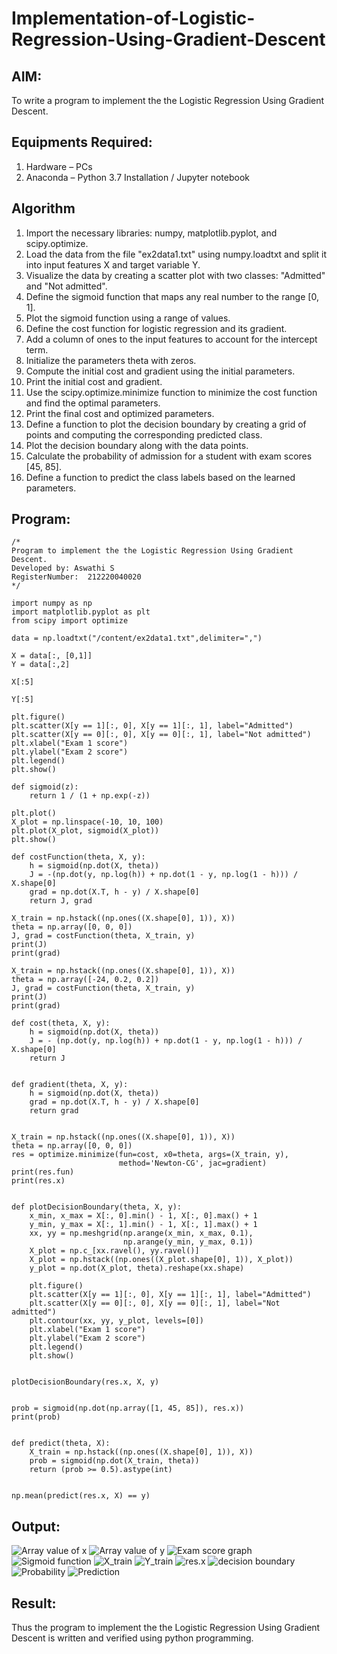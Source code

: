 # Implementation-of-Logistic-Regression-Using-Gradient-Descent

## AIM:
To write a program to implement the the Logistic Regression Using Gradient Descent.

## Equipments Required:
1. Hardware – PCs
2. Anaconda – Python 3.7 Installation / Jupyter notebook

## Algorithm
1. Import the necessary libraries: numpy, matplotlib.pyplot, and scipy.optimize.
2. Load the data from the file "ex2data1.txt" using numpy.loadtxt and split it into input features X and target variable Y.
3. Visualize the data by creating a scatter plot with two classes: "Admitted" and "Not admitted".
4. Define the sigmoid function that maps any real number to the range [0, 1].
5. Plot the sigmoid function using a range of values.
6. Define the cost function for logistic regression and its gradient.
7. Add a column of ones to the input features to account for the intercept term.
8. Initialize the parameters theta with zeros.
9. Compute the initial cost and gradient using the initial parameters.
10. Print the initial cost and gradient.
11. Use the scipy.optimize.minimize function to minimize the cost function and find the optimal parameters.
12. Print the final cost and optimized parameters.
13. Define a function to plot the decision boundary by creating a grid of points and computing the corresponding predicted class.
14. Plot the decision boundary along with the data points.
15. Calculate the probability of admission for a student with exam scores [45, 85].
16. Define a function to predict the class labels based on the learned parameters.


## Program:

```
/*
Program to implement the the Logistic Regression Using Gradient Descent.
Developed by: Aswathi S
RegisterNumber:  212220040020
*/

import numpy as np
import matplotlib.pyplot as plt
from scipy import optimize

data = np.loadtxt("/content/ex2data1.txt",delimiter=",")

X = data[:, [0,1]]
Y = data[:,2]

X[:5]

Y[:5]

plt.figure()
plt.scatter(X[y == 1][:, 0], X[y == 1][:, 1], label="Admitted")
plt.scatter(X[y == 0][:, 0], X[y == 0][:, 1], label="Not admitted")
plt.xlabel("Exam 1 score")
plt.ylabel("Exam 2 score")
plt.legend()
plt.show()

def sigmoid(z):
    return 1 / (1 + np.exp(-z))

plt.plot()
X_plot = np.linspace(-10, 10, 100)
plt.plot(X_plot, sigmoid(X_plot))
plt.show()

def costFunction(theta, X, y):
    h = sigmoid(np.dot(X, theta))
    J = -(np.dot(y, np.log(h)) + np.dot(1 - y, np.log(1 - h))) / X.shape[0]
    grad = np.dot(X.T, h - y) / X.shape[0]
    return J, grad

X_train = np.hstack((np.ones((X.shape[0], 1)), X))
theta = np.array([0, 0, 0])
J, grad = costFunction(theta, X_train, y)
print(J)  
print(grad)  

X_train = np.hstack((np.ones((X.shape[0], 1)), X))
theta = np.array([-24, 0.2, 0.2])
J, grad = costFunction(theta, X_train, y)
print(J) 
print(grad)  

def cost(theta, X, y):
    h = sigmoid(np.dot(X, theta))
    J = - (np.dot(y, np.log(h)) + np.dot(1 - y, np.log(1 - h))) / X.shape[0]
    return J


def gradient(theta, X, y):
    h = sigmoid(np.dot(X, theta))
    grad = np.dot(X.T, h - y) / X.shape[0]
    return grad


X_train = np.hstack((np.ones((X.shape[0], 1)), X))
theta = np.array([0, 0, 0])
res = optimize.minimize(fun=cost, x0=theta, args=(X_train, y),
                        method='Newton-CG', jac=gradient)
print(res.fun) 
print(res.x)  


def plotDecisionBoundary(theta, X, y):
    x_min, x_max = X[:, 0].min() - 1, X[:, 0].max() + 1
    y_min, y_max = X[:, 1].min() - 1, X[:, 1].max() + 1
    xx, yy = np.meshgrid(np.arange(x_min, x_max, 0.1),
                         np.arange(y_min, y_max, 0.1))
    X_plot = np.c_[xx.ravel(), yy.ravel()]
    X_plot = np.hstack((np.ones((X_plot.shape[0], 1)), X_plot))
    y_plot = np.dot(X_plot, theta).reshape(xx.shape)
    
    plt.figure()
    plt.scatter(X[y == 1][:, 0], X[y == 1][:, 1], label="Admitted")
    plt.scatter(X[y == 0][:, 0], X[y == 0][:, 1], label="Not admitted")
    plt.contour(xx, yy, y_plot, levels=[0])
    plt.xlabel("Exam 1 score")
    plt.ylabel("Exam 2 score")
    plt.legend()
    plt.show()


plotDecisionBoundary(res.x, X, y)


prob = sigmoid(np.dot(np.array([1, 45, 85]), res.x))
print(prob)  


def predict(theta, X):
    X_train = np.hstack((np.ones((X.shape[0], 1)), X))
    prob = sigmoid(np.dot(X_train, theta))
    return (prob >= 0.5).astype(int)


np.mean(predict(res.x, X) == y)
```

## Output:
![Array value of x](images/x-value.png)
![Array value of y](images/y-value.png)
![Exam score graph](images/exam-score.png)
![Sigmoid function](images/sigmoid.png)
![X_train](images/x-train.png)
![Y_train](images/y-train.png)
![res.x](images/res-x.png)
![decision boundary](images/decision.png)
![Probability](images/probability.png)
![Prediction](images/prediction.png)


## Result:
Thus the program to implement the the Logistic Regression Using Gradient Descent is written and verified using python programming.